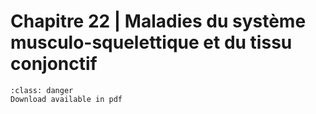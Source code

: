 # Chapitre 22 | Maladies du système musculo-squelettique et du tissu conjonctif

```{admonition} Copyright
:class: danger
Download available in pdf
```
